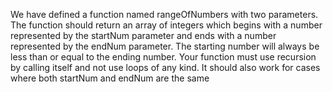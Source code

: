We have defined a function named rangeOfNumbers with two parameters. 
The function should return an array of integers which begins with a number represented by the startNum parameter and ends with a number represented by the endNum parameter. 
The starting number will always be less than or equal to the ending number.
Your function must use recursion by calling itself and not use loops of any kind. It should also work for cases where both startNum and endNum are the same
